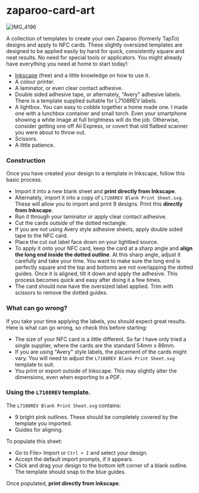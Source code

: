 # zaparoo-card-art

![IMG_4196](https://github.com/user-attachments/assets/cbe5fdfa-a457-433a-9d57-cb5b36e5b233)


A collection of templates to create your own Zaparoo (formerly TapTo) designs and apply to NFC cards. These slightly oversized templates are designed to be applied easily by hand for quick, consistently square and neat results. No need for special tools or applicators. You might already have everything you need at home to start today!:
* [Inkscape](https://inkscape.org/) (free) and a little knowledge on how to use it.
* A colour printer.
* A laminator, or even clear contact adhesive.
* Double sided adhesive tape, or alternately, "Avery" adhesive labels. There is a template supplied suitable for L7108REV labels.
* A lightbox. You can easy to cobble together a home made one. I made one with a lunchbox container and small torch. Even your smartphone showing a white image at full brightness will do the job. Otherwise, consider getting one off Ali Express, or covert that old flatbed scanner you were about to throw out.
* Scissors.
* A little patience.

### Construction
Once you have created your design to a template in Inkscape, follow this basic process.
* Import it into a new blank sheet and **print directly from Inkscape**.
* Alternately, import it into a copy of `L7108REV Blank Print Sheet.svg`. These will allow you to import and print 9 designs. Print this **directly from Inkscape**.
* Run it through your laminator or apply clear contact adhesive.
* Cut the cards _outside_ of the dotted rectangle.
* If you are not using Avery style adhesive sheets, apply double sided tape to the NFC card.
* Place the cut out label face down on your lightbed source.
* To apply it onto your NFC card, keep the card at a sharp angle and **align the long end inside the dotted outline**. At this sharp angle, adjust it carefully and take your time. You want to make sure the long end is perfectly square and the top and bottoms are not overlapping the dotted guides. Once it is aligned, tilt it down and apply the adhesive. This process becomes quick and easy after doing it a few times.
* The card should now have the oversized label applied. Trim with scissors to remove the dotted guides.

### What can go wrong?
If you take your time applying the labels, you should expect great results. Here is what can go wrong, so check this before starting:
* The size of your NFC card is a little different. So far I have only tried a single supplier, where the cards are the standard 54mm x 86mm.
* If you are using "Avery" style labels, the placement of the cards might vary. You will need to adjust the `L7108REV Blank Print Sheet.svg` template to suit.
* You print or export outside of Inkscape. This may slightly alter the dimensions, even when exporting to a PDF.

### Using the `L7108REV` template.
The `L7108REV Blank Print Sheet.svg` contains:
* 9 bright pink outlines. These should be completely covered by the template you imported.
* Guides for aligning.

To populate this sheet:
* Go to File> Import or `Ctrl + I` and select your design.
* Accept the default import prompts, if it appears.
* Click and drag your design to the bottom left corner of a blank outline. The template should snap to the blue guides.

Once populated, **print directly from Inkscape**.
